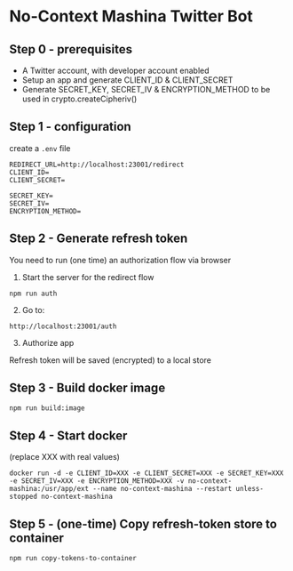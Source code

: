 # No-Context Mashina Twitter Bot


## Step 0 - prerequisites

* A Twitter account, with developer account enabled
* Setup an app and generate CLIENT_ID & CLIENT_SECRET
* Generate SECRET_KEY, SECRET_IV & ENCRYPTION_METHOD to be used in crypto.createCipheriv()

## Step 1 - configuration
create a `.env` file
```properties
REDIRECT_URL=http://localhost:23001/redirect
CLIENT_ID=
CLIENT_SECRET=

SECRET_KEY=
SECRET_IV=
ENCRYPTION_METHOD=
```

## Step 2 - Generate refresh token

You need to run (one time) an authorization flow via browser

1. Start the server for the redirect flow
```shell
npm run auth
```
2. Go to:
```
http://localhost:23001/auth
```

3. Authorize app 

Refresh token will be saved (encrypted) to a local store


## Step 3 - Build docker image

```shell
npm run build:image
```


## Step 4 - Start docker

(replace XXX with real values)

```shell
docker run -d -e CLIENT_ID=XXX -e CLIENT_SECRET=XXX -e SECRET_KEY=XXX -e SECRET_IV=XXX -e ENCRYPTION_METHOD=XXX -v no-context-mashina:/usr/app/ext --name no-context-mashina --restart unless-stopped no-context-mashina
```

## Step 5 - (one-time) Copy refresh-token store to container 

```shell
npm run copy-tokens-to-container
```

